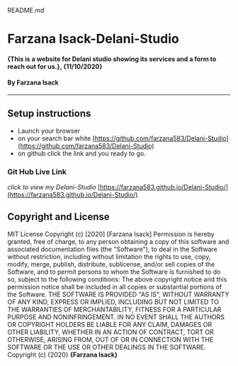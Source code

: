 README.md
# Farzana Isack-Delani-Studio
#### {This is a website for Delani studio showing its services and a form to reach out for us.}, {11/10/2020}
#### By **Farzana Isack**    
---
## Setup instructions
* Launch your browser
* on your search bar white [https://github.com/farzana583/Delani-Studio](https://github.com/farzana583/Delani-Studio)
* on github click the link and you ready to go.

### Git Hub Live Link
*click to view my Delani-Studio*
[https://farzana583.github.io/Delani-Studio/](https://farzana583.github.io/Delani-Studio/)
## Copyright and License
MIT License
Copyright (c) [2020] [Farzana Isack]
Permission is hereby granted, free of charge, to any person obtaining a copy
of this software and associated documentation files (the "Software"), to deal
in the Software without restriction, including without limitation the rights
to use, copy, modify, merge, publish, distribute, sublicense, and/or sell
copies of the Software, and to permit persons to whom the Software is
furnished to do so, subject to the following conditions:
The above copyright notice and this permission notice shall be included in all
copies or substantial portions of the Software.
THE SOFTWARE IS PROVIDED "AS IS", WITHOUT WARRANTY OF ANY KIND, EXPRESS OR
IMPLIED, INCLUDING BUT NOT LIMITED TO THE WARRANTIES OF MERCHANTABILITY,
FITNESS FOR A PARTICULAR PURPOSE AND NONINFRINGEMENT. IN NO EVENT SHALL THE
AUTHORS OR COPYRIGHT HOLDERS BE LIABLE FOR ANY CLAIM, DAMAGES OR OTHER
LIABILITY, WHETHER IN AN ACTION OF CONTRACT, TORT OR OTHERWISE, ARISING FROM,
OUT OF OR IN CONNECTION WITH THE SOFTWARE OR THE USE OR OTHER DEALINGS IN THE
SOFTWARE.
Copyright (c) {2020} **{Farzana Isack}**